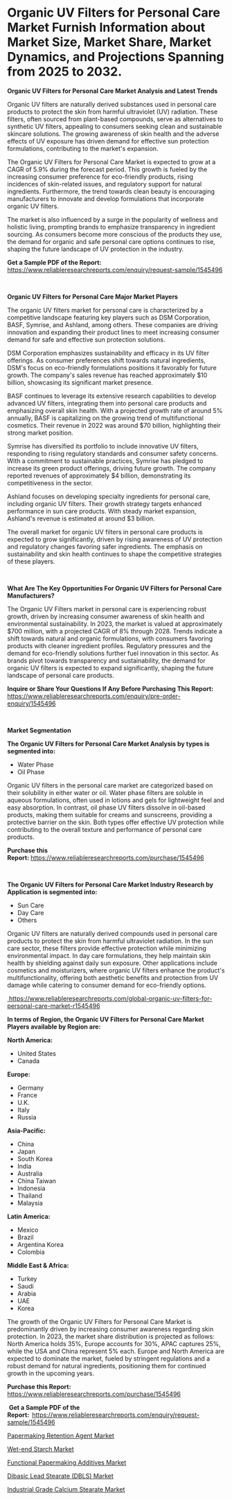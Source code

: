 <p><h1>Organic UV Filters for Personal Care Market Furnish Information about Market Size, Market Share, Market Dynamics, and Projections Spanning from 2025 to 2032.</h1></p><p><strong>Organic UV Filters for Personal Care Market Analysis and Latest Trends</strong></p>
<p><p>Organic UV filters are naturally derived substances used in personal care products to protect the skin from harmful ultraviolet (UV) radiation. These filters, often sourced from plant-based compounds, serve as alternatives to synthetic UV filters, appealing to consumers seeking clean and sustainable skincare solutions. The growing awareness of skin health and the adverse effects of UV exposure has driven demand for effective sun protection formulations, contributing to the market's expansion.</p><p>The Organic UV Filters for Personal Care Market is expected to grow at a CAGR of 5.9% during the forecast period. This growth is fueled by the increasing consumer preference for eco-friendly products, rising incidences of skin-related issues, and regulatory support for natural ingredients. Furthermore, the trend towards clean beauty is encouraging manufacturers to innovate and develop formulations that incorporate organic UV filters. </p><p>The market is also influenced by a surge in the popularity of wellness and holistic living, prompting brands to emphasize transparency in ingredient sourcing. As consumers become more conscious of the products they use, the demand for organic and safe personal care options continues to rise, shaping the future landscape of UV protection in the industry.</p></p>
<p><strong>Get a Sample PDF of the Report:&nbsp;</strong> <a href="https://www.reliableresearchreports.com/enquiry/request-sample/1545496?utm_campaign=36&utm_medium=2&utm_source=Github&utm_content=ia&utm_term=02042025&utm_id=organic-uv-filters-for-personal-care">https://www.reliableresearchreports.com/enquiry/request-sample/1545496</a></p>
<p>&nbsp;</p>
<p><strong>Organic UV Filters for Personal Care Major Market Players</strong></p>
<p><p>The organic UV filters market for personal care is characterized by a competitive landscape featuring key players such as DSM Corporation, BASF, Symrise, and Ashland, among others. These companies are driving innovation and expanding their product lines to meet increasing consumer demand for safe and effective sun protection solutions.</p><p>DSM Corporation emphasizes sustainability and efficacy in its UV filter offerings. As consumer preferences shift towards natural ingredients, DSM's focus on eco-friendly formulations positions it favorably for future growth. The company's sales revenue has reached approximately $10 billion, showcasing its significant market presence.</p><p>BASF continues to leverage its extensive research capabilities to develop advanced UV filters, integrating them into personal care products and emphasizing overall skin health. With a projected growth rate of around 5% annually, BASF is capitalizing on the growing trend of multifunctional cosmetics. Their revenue in 2022 was around $70 billion, highlighting their strong market position.</p><p>Symrise has diversified its portfolio to include innovative UV filters, responding to rising regulatory standards and consumer safety concerns. With a commitment to sustainable practices, Symrise has pledged to increase its green product offerings, driving future growth. The company reported revenues of approximately $4 billion, demonstrating its competitiveness in the sector.</p><p>Ashland focuses on developing specialty ingredients for personal care, including organic UV filters. Their growth strategy targets enhanced performance in sun care products. With steady market expansion, Ashland's revenue is estimated at around $3 billion.</p><p>The overall market for organic UV filters in personal care products is expected to grow significantly, driven by rising awareness of UV protection and regulatory changes favoring safer ingredients. The emphasis on sustainability and skin health continues to shape the competitive strategies of these players.</p></p>
<p>&nbsp;</p>
<p><strong>What Are The Key Opportunities For Organic UV Filters for Personal Care Manufacturers?</strong></p>
<p><p>The Organic UV Filters market in personal care is experiencing robust growth, driven by increasing consumer awareness of skin health and environmental sustainability. In 2023, the market is valued at approximately $700 million, with a projected CAGR of 8% through 2028. Trends indicate a shift towards natural and organic formulations, with consumers favoring products with cleaner ingredient profiles. Regulatory pressures and the demand for eco-friendly solutions further fuel innovation in this sector. As brands pivot towards transparency and sustainability, the demand for organic UV filters is expected to expand significantly, shaping the future landscape of personal care products.</p></p>
<p><strong>Inquire or Share Your Questions If Any Before Purchasing This Report:</strong> <a href="https://www.reliableresearchreports.com/enquiry/pre-order-enquiry/1545496?utm_campaign=36&utm_medium=2&utm_source=Github&utm_content=ia&utm_term=02042025&utm_id=organic-uv-filters-for-personal-care">https://www.reliableresearchreports.com/enquiry/pre-order-enquiry/1545496</a></p>
<p>&nbsp;</p>
<p><strong>Market Segmentation</strong></p>
<p><strong>The Organic UV Filters for Personal Care Market Analysis by types is segmented into:</strong></p>
<p><ul><li>Water Phase</li><li>Oil Phase</li></ul></p>
<p><p>Organic UV filters in the personal care market are categorized based on their solubility in either water or oil. Water phase filters are soluble in aqueous formulations, often used in lotions and gels for lightweight feel and easy absorption. In contrast, oil phase UV filters dissolve in oil-based products, making them suitable for creams and sunscreens, providing a protective barrier on the skin. Both types offer effective UV protection while contributing to the overall texture and performance of personal care products.</p></p>
<p><strong>Purchase this Report:&nbsp;</strong><a href="https://www.reliableresearchreports.com/purchase/1545496?utm_campaign=36&utm_medium=2&utm_source=Github&utm_content=ia&utm_term=02042025&utm_id=organic-uv-filters-for-personal-care">https://www.reliableresearchreports.com/purchase/1545496</a></p>
<p>&nbsp;</p>
<p><strong>The Organic UV Filters for Personal Care Market Industry Research by Application is segmented into:</strong></p>
<p><ul><li>Sun Care</li><li>Day Care</li><li>Others</li></ul></p>
<p><p>Organic UV filters are naturally derived compounds used in personal care products to protect the skin from harmful ultraviolet radiation. In the sun care sector, these filters provide effective protection while minimizing environmental impact. In day care formulations, they help maintain skin health by shielding against daily sun exposure. Other applications include cosmetics and moisturizers, where organic UV filters enhance the product's multifunctionality, offering both aesthetic benefits and protection from UV damage while catering to consumer demand for eco-friendly options.</p></p>
<p><a href="https://www.reliableresearchreports.com/global-organic-uv-filters-for-personal-care-market-r1545496?utm_campaign=36&utm_medium=2&utm_source=Github&utm_content=ia&utm_term=02042025&utm_id=organic-uv-filters-for-personal-care">&nbsp;https://www.reliableresearchreports.com/global-organic-uv-filters-for-personal-care-market-r1545496</a></p>
<p><strong>In terms of Region, the Organic UV Filters for Personal Care Market Players available by Region are:</strong></p>
<p>
    <p> <strong> North America: </strong>
        <ul>
            <li>United States</li>
            <li>Canada</li>
        </ul>
        </p> 
    <p> <strong> Europe: </strong>
        <ul>
            <li>Germany</li>
            <li>France</li>
            <li>U.K.</li>
            <li>Italy</li>
            <li>Russia</li>
        </ul>
        </p> 
    <p> <strong> Asia-Pacific: </strong>
        <ul>
            <li>China</li>
            <li>Japan</li>
            <li>South Korea</li>
            <li>India</li>
            <li>Australia</li>
            <li>China Taiwan</li>
            <li>Indonesia</li>
            <li>Thailand</li>
            <li>Malaysia</li>
        </ul>
        </p> 
    <p> <strong> Latin America: </strong>
        <ul>
            <li>Mexico</li>
            <li>Brazil</li>
            <li>Argentina Korea</li>
            <li>Colombia</li>
        </ul>
        </p> 
    <p> <strong> Middle East & Africa: </strong>
        <ul>
            <li>Turkey</li>
            <li>Saudi</li>
            <li>Arabia</li>
            <li>UAE</li>
            <li>Korea</li>
        </ul>
    </p>
    </p>
<p><p>The growth of the Organic UV Filters for Personal Care Market is predominantly driven by increasing consumer awareness regarding skin protection. In 2023, the market share distribution is projected as follows: North America holds 35%, Europe accounts for 30%, APAC captures 25%, while the USA and China represent 5% each. Europe and North America are expected to dominate the market, fueled by stringent regulations and a robust demand for natural ingredients, positioning them for continued growth in the upcoming years.</p></p>
<p><strong>Purchase this Report: </strong><a href="https://www.reliableresearchreports.com/purchase/1545496?utm_campaign=36&utm_medium=2&utm_source=Github&utm_content=ia&utm_term=02042025&utm_id=organic-uv-filters-for-personal-care">https://www.reliableresearchreports.com/purchase/1545496</a></p>
<p>&nbsp;<strong>Get a Sample PDF of the Report:&nbsp;&nbsp;</strong><a href="https://www.reliableresearchreports.com/enquiry/request-sample/1545496?utm_campaign=36&utm_medium=2&utm_source=Github&utm_content=ia&utm_term=02042025&utm_id=organic-uv-filters-for-personal-care">https://www.reliableresearchreports.com/enquiry/request-sample/1545496</a></p>
<p><strong></strong></p>
<p><p><a href="https://github.com/aiamekar/Market-Research-Report-List-1/blob/main/papermaking-retention-agent-market.md?utm_campaign=36&utm_medium=2&utm_source=Github&utm_content=ia&utm_term=02042025&utm_id=organic-uv-filters-for-personal-care">Papermaking Retention Agent Market</a></p><p><a href="https://github.com/nwokechock6s/Market-Research-Report-List-1/blob/main/wet-end-starch-market.md?utm_campaign=36&utm_medium=2&utm_source=Github&utm_content=ia&utm_term=02042025&utm_id=organic-uv-filters-for-personal-care">Wet-end Starch Market</a></p><p><a href="https://github.com/ummulmzu/Market-Research-Report-List-1/blob/main/functional-papermaking-additives-market.md?utm_campaign=36&utm_medium=2&utm_source=Github&utm_content=ia&utm_term=02042025&utm_id=organic-uv-filters-for-personal-care">Functional Papermaking Additives Market</a></p><p><a href="https://github.com/vsiljgestel/Market-Research-Report-List-1/blob/main/dibasic-lead-stearate-dbls-market.md?utm_campaign=36&utm_medium=2&utm_source=Github&utm_content=ia&utm_term=02042025&utm_id=organic-uv-filters-for-personal-care">Dibasic Lead Stearate (DBLS) Market</a></p><p><a href="https://github.com/boudykodumi/Market-Research-Report-List-1/blob/main/industrial-grade-calcium-stearate-market.md?utm_campaign=36&utm_medium=2&utm_source=Github&utm_content=ia&utm_term=02042025&utm_id=organic-uv-filters-for-personal-care">Industrial Grade Calcium Stearate Market</a></p></p>